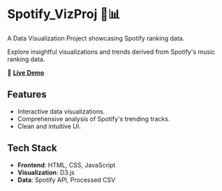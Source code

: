 # Spotify_VizProj 🎵📊  
A Data Visualization Project showcasing Spotify ranking data.  

Explore insightful visualizations and trends derived from Spotify's music ranking data.  

🔗 **[Live Demo](https://ziyon17.github.io/Spotify_VizProj/)**  

## Features  
- Interactive data visualizations.  
- Comprehensive analysis of Spotify's trending tracks.  
- Clean and intuitive UI.  

## Tech Stack  
- **Frontend**: HTML, CSS, JavaScript  
- **Visualization**: D3.js
- **Data**: Spotify API, Processed CSV  
